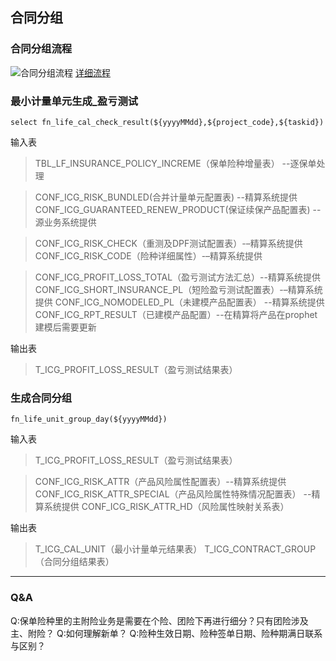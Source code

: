 ## 合同分组

### 合同分组流程
![合同分组流程](/imgs/2024-08-15/AqT51jNf1aHZ77Bo.png)
[详细流程](https://www.processon.com/view/link/66a9d19c760bf67a84e7e581?cid=612ed0c71efad40d938bda41)

### 最小计量单元生成_盈亏测试
`select fn_life_cal_check_result(${yyyyMMdd},${project_code},${taskid})`

输入表

> TBL_LF_INSURANCE_POLICY_INCREME（保单险种增量表）  --逐保单处理

> CONF_ICG_RISK_BUNDLED(合并计量单元配置表) --精算系统提供  
> CONF_ICG_GUARANTEED_RENEW_PRODUCT(保证续保产品配置表)  --源业务系统提供

> CONF_ICG_RISK_CHECK（重测及DPF测试配置表）-–精算系统提供
> CONF_ICG_RISK_CODE（险种详细属性）-–精算系统提供 

> CONF_ICG_PROFIT_LOSS_TOTAL（盈亏测试方法汇总）--精算系统提供
> CONF_ICG_SHORT_INSURANCE_PL（短险盈亏测试配置表）-–精算系统提供
> CONF_ICG_NOMODELED_PL（未建模产品配置表） --精算系统提供
> CONF_ICG_RPT_RESULT（已建模产品配置）--在精算将产品在prophet建模后需要更新


输出表
>T_ICG_PROFIT_LOSS_RESULT（盈亏测试结果表）


### 生成合同分组

`fn_life_unit_group_day(${yyyyMMdd})`

输入表

> T_ICG_PROFIT_LOSS_RESULT（盈亏测试结果表）

> CONF_ICG_RISK_ATTR（产品风险属性配置表）--精算系统提供
> CONF_ICG_RISK_ATTR_SPECIAL（产品风险属性特殊情况配置表）	--精算系统提供
> CONF_ICG_RISK_ATTR_HD（风险属性映射关系表）
>



输出表
>T_ICG_CAL_UNIT（最小计量单元结果表）
>T_ICG_CONTRACT_GROUP（合同分组结果表）

---
### Q&A

Q:保单险种里的主附险业务是需要在个险、团险下再进行细分？只有团险涉及主、附险？
Q:如何理解新单？
Q:险种生效日期、险种签单日期、险种期满日联系与区别？
<!--stackedit_data:
eyJoaXN0b3J5IjpbMTQ2NTgwOTg2XX0=
-->